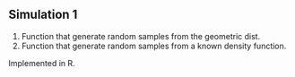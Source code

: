 ## Simulation 1

1. Function that generate random samples from the geometric dist.
2. Function that generate random samples from a known density function.

Implemented in R.
